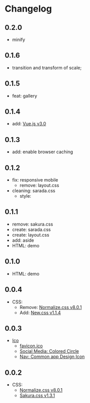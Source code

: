 # Changelog

## 0.2.0
* minify

## 0.1.6
* transition and transform of scale;
## 0.1.5
* feat: gallery

## 0.1.4 
* add: [Vue.js v3.0](https://v3.vuejs.org/)

## 0.1.3
* add: enable browser caching

## 0.1.2
* fix: responsive mobile
    * remove: layout.css
* cleaning: sarada.css
    * style: <a>

## 0.1.1
* remove: sakura.css
* create: sarada.css
* create: layout.css
* add: aside
* HTML: demo

## 0.1.0
* HTML: demo

## 0.0.4
* CSS: 
    * Remove: [Normalize.css v8.0.1](https://github.com/necolas/normalize.css)
    * Add: [New.css v1.1.4](https://newcss.net/)  

## 0.0.3
* [Ico](https://www.veryicon.com)
    * [favicon.ico](https://www.veryicon.com/icons/movie--tv/naruto-vol-1/haruno-sakura.html)
    * [Social Media: Colored Circle](https://www.veryicon.com/icons/application/common-application-icons/)
    * [Nav: Common app Design Icon](https://www.veryicon.com/icons/application/common-app-design-icon/)

## 0.0.2
* CSS:
    * [Normalize.css v8.0.1](https://github.com/necolas/normalize.css)
    * [Sakura.css v1.3.1](https://github.com/oxalorg/sakura)